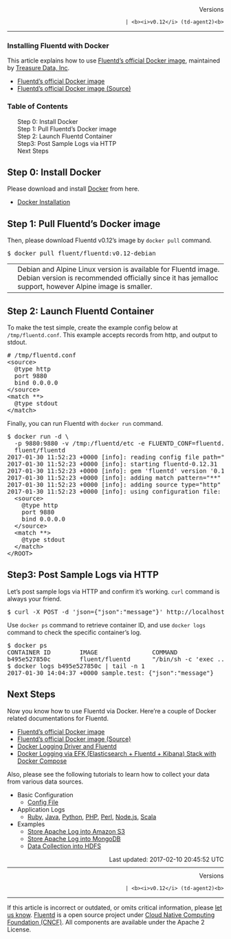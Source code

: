 <section id="main">
<div id="page">
<div class="topic_content">
<article>
<div style="text-align:right">
<div style="text-align:right">
Versions 
  

  

  
    
    | <b><i>v0.12</i> (td-agent2)<b>
</b></b>
</div>
</div>
<hr size="1" style="margin-top: 10px; margin-bottom: 10px; color: rgba(0, 0, 0, .15);"/>
<hgroup>
<h1>Installing Fluentd with Docker</h1>
</hgroup>
<p>This article explains how to use <a href="https://hub.docker.com/r/fluent/fluentd/">Fluentd’s official Docker image</a>, maintained by <a href="http://www.treasuredata.com/">Treasure Data, Inc</a>.</p>
<ul>
<li><a href="https://hub.docker.com/r/fluent/fluentd/">Fluentd’s official Docker image</a></li>
<li><a href="https://github.com/fluent/fluentd-docker-image">Fluentd’s official Docker image (Source)</a></li>
</ul>
<a name="step-0:-install-docker"></a>
<section id="table-of-contents"><h3>Table of Contents</h3>
<ul id="toc">
<li class="toc-item"><a href="#step-0:-install-docker">Step 0: Install Docker</a></li>
<li class="toc-item"><a href="#step-1:-pull-fluentd%E2%80%99s-docker-image">Step 1: Pull Fluentd’s Docker image</a></li>
<li class="toc-item"><a href="#step-2:-launch-fluentd-container">Step 2: Launch Fluentd Container</a></li>
<li class="toc-item"><a href="#step3:-post-sample-logs-via-http">Step3: Post Sample Logs via HTTP</a></li>
<li class="toc-item"><a href="#next-steps">Next Steps</a></li>
</ul>
</section>
<h2>Step 0: Install Docker</h2>
<p>Please download and install <a href="https://www.docker.com/">Docker</a> from here.</p>
<ul>
<li><a href="https://docs.docker.com/engine/installation/">Docker Installation</a></li>
</ul>
<a name="step-1:-pull-fluentd%E2%80%99s-docker-image"></a><h2>Step 1: Pull Fluentd’s Docker image</h2>
<p>Then, please download Fluentd v0.12’s image by <code>docker pull</code> command.</p>
<pre class="CodeRay"><span class="comment">$</span><span class="function"> docker pull fluent/fluentd:v0.12-debian
</span></pre>
<table class="note">
<td class="icon"></td>
<td class="content">Debian and Alpine Linux version is available for Fluentd image. Debian version is recommended officially since it has jemalloc support, however Alpine image is smaller.</td>
</table>
<a name="step-2:-launch-fluentd-container"></a><h2>Step 2: Launch Fluentd Container</h2>
<p>To make the test simple, create the example config below at <code>/tmp/fluentd.conf</code>. This example accepts records from http, and output to stdout.</p>
<pre class="CodeRay"><span class="string"># /tmp/fluentd.conf
</span><span class="string">&lt;source&gt;
</span><span class="string">  @type http
</span><span class="string">  port 9880
</span><span class="string">  bind 0.0.0.0
</span><span class="string">&lt;/source&gt;
</span><span class="string">&lt;match **&gt;
</span><span class="string">  @type stdout
</span><span class="string">&lt;/match&gt;
</span></pre>
<p>Finally, you can run Fluentd with <code>docker run</code> command.</p>
<pre class="CodeRay"><span class="comment">$</span><span class="function"> docker run -d \
</span><span class="function">  -p 9880:9880 -v /tmp:/fluentd/etc -e FLUENTD_CONF=fluentd.conf \
</span><span class="function">  fluent/fluentd
</span><span class="string">2017-01-30 11:52:23 +0000 [info]: reading config file path="/fluentd/etc/fluentd.conf"
</span><span class="string">2017-01-30 11:52:23 +0000 [info]: starting fluentd-0.12.31
</span><span class="string">2017-01-30 11:52:23 +0000 [info]: gem 'fluentd' version '0.12.31'
</span><span class="string">2017-01-30 11:52:23 +0000 [info]: adding match pattern="**" type="stdout"
</span><span class="string">2017-01-30 11:52:23 +0000 [info]: adding source type="http"
</span><span class="string">2017-01-30 11:52:23 +0000 [info]: using configuration file: &lt;ROOT&gt;
</span><span class="string">  &lt;source&gt;
</span><span class="string">    @type http
</span><span class="string">    port 9880
</span><span class="string">    bind 0.0.0.0
</span><span class="string">  &lt;/source&gt;
</span><span class="string">  &lt;match **&gt;
</span><span class="string">    @type stdout
</span><span class="string">  &lt;/match&gt;
</span><span class="string">&lt;/ROOT&gt;
</span></pre>
<a name="step3:-post-sample-logs-via-http"></a><h2>Step3: Post Sample Logs via HTTP</h2>
<p>Let’s post sample logs via HTTP and confirm it’s working. <code>curl</code> command is always your friend.</p>
<pre class="CodeRay"><span class="comment">$</span><span class="function"> curl -X POST -d 'json={"json":"message"}' http://localhost:9880/sample.test
</span></pre>
<p>Use <code>docker ps</code> command to retrieve container ID, and use <code>docker logs</code> command to check the specific container’s log.</p>
<pre class="CodeRay">$ docker ps
CONTAINER ID        IMAGE               COMMAND                  CREATED             STATUS              PORTS                                         NAMES
b495e527850c        fluent/fluentd      "/bin/sh -c 'exec ..."   2 hours ago         Up 2 hours          5140/tcp, 24224/tcp, 0.0.0.0:9880-&gt;9880/tcp   awesome_mcnulty
$ docker logs b495e527850c | tail -n 1
2017-01-30 14:04:37 +0000 sample.test: {"json":"message"}
</pre>
<a name="next-steps"></a><h2>Next Steps</h2>
<p>Now you know how to use Fluentd via Docker. Here’re a couple of Docker related documentations for Fluentd.</p>
<ul>
<li><a href="https://hub.docker.com/r/fluent/fluentd/">Fluentd’s official Docker image</a></li>
<li><a href="https://github.com/fluent/fluentd-docker-image">Fluentd’s official Docker image (Source)</a></li>
<li><a href="docker-logging">Docker Logging Driver and Fluentd</a></li>
<li><a href="docker-logging-efk-compose">Docker Logging via EFK (Elasticsearch + Fluentd + Kibana) Stack with Docker Compose</a></li>
</ul>
<p>Also, please see the following tutorials to learn how to collect your data from various data sources.</p>
<ul>
<li>Basic Configuration

<ul>
<li><a href="config-file">Config File</a></li>
</ul>
</li>
<li>Application Logs

<ul>
<li>
<a href="ruby">Ruby</a>, <a href="java">Java</a>, <a href="python">Python</a>, <a href="php">PHP</a>, <a href="perl">Perl</a>, <a href="nodejs">Node.js</a>, <a href="scala">Scala</a>
</li>
</ul>
</li>
<li>Examples

<ul>
<li><a href="apache-to-s3">Store Apache Log into Amazon S3</a></li>
<li><a href="apache-to-mongodb">Store Apache Log into MongoDB</a></li>
<li><a href="http-to-hdfs">Data Collection into HDFS</a></li>
</ul>
</li>
</ul>
<div style="text-align:right">
  Last updated: 2017-02-10 20:45:52 UTC
  </div>
<hr size="1" style="margin-top: 10px; margin-bottom: 10px; color: rgba(0, 0, 0, .15);"/>
<div style="text-align:right">
Versions 
  

  

  
    
    | <b><i>v0.12</i> (td-agent2)<b>
</b></b>
</div>
<hr size="1" style="margin-top: 10px; margin-bottom: 10px; color: rgba(0, 0, 0, .15);"/>
<p>
    If this article is incorrect or outdated, or omits critical information, please <a href="https://github.com/fluent/fluentd-docs/issues?state=open">let us know</a>. <a href="http://www.fluentd.org/">Fluentd</a> is a  open source project under <a href="https://cncf.io/">Cloud Native Computing Foundation (CNCF)</a>. All components are available under the Apache 2 License.
  </p>
</article>
</div>
<!-- /#topic_content -->
</div>
<!-- /#page -->
</section>